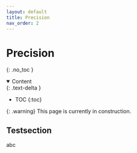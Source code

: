 ```yaml
---
layout: default
title: Precision
nav_order: 2
---
```


# Precision
{: .no_toc }

<details open markdown="block">
  <summary>
    Content
  </summary>
  {: .text-delta }

- TOC
{:toc}

</details>

{: .warning}
This page is currently in construction.

## Testsection

abc
